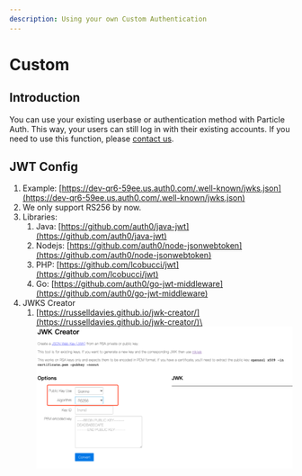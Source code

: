 ```yaml
---
description: Using your own Custom Authentication
---
```


# Custom

## Introduction

You can use your existing userbase or authentication method with Particle Auth. This way, your users can still log in with their existing accounts. If you need to use this function, please [contact us](https://calendly.com/particle-network).

## JWT Config

1. Example: [https://dev-qr6-59ee.us.auth0.com/.well-known/jwks.json](https://dev-qr6-59ee.us.auth0.com/.well-known/jwks.json)
2. We only support RS256 by now.
3. Libraries:
   1. Java: [https://github.com/auth0/java-jwt](https://github.com/auth0/java-jwt)
   2. Nodejs: [https://github.com/auth0/node-jsonwebtoken](https://github.com/auth0/node-jsonwebtoken)
   3. PHP: [https://github.com/lcobucci/jwt](https://github.com/lcobucci/jwt)
   4. Go: [https://github.com/auth0/go-jwt-middleware](https://github.com/auth0/go-jwt-middleware)
4. JWKS Creator
   1. [https://russelldavies.github.io/jwk-creator/](https://russelldavies.github.io/jwk-creator/)\
      ![](../../.gitbook/assets/image.png)
